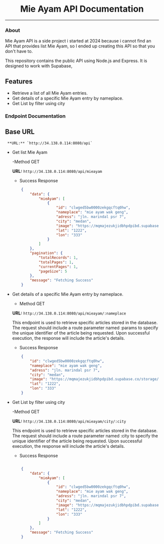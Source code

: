 <h1 align="center"> 
    Mie Ayam API Documentation
</h1>

-------------------------

### About
Mie Ayam API is a side project i started at 2024 because i cannot find an API that provides list Mie Ayam, so I ended up creating this API  so that you don't have to.

This repository contains the public API using Node.js and Express. It is designed to work with Supabase,

## Features

- Retrieve a list of all Mie Ayam entries.
- Get details of a specific Mie Ayam entry by nameplace.
- Get List by filter using city 

### Endpoint Documentation

## Base URL
     **URL:** `http://34.138.0.114:8080/api`



- Get list Mie Ayam 

    -Method GET

    **URL:** `http://34.138.0.114:8080/api/mieayam`

    - Success Response 

    ```json
        {
            "data": {
                "mieAyam": [
                    {
                        "id": "clwged5bw0000zekgqcftq0hw",
                        "nameplace": "mie ayam wak geng",
                        "adress": "jln. marindal psr 7",
                        "city": "medan",
                        "image": "https://mqmajezukjidbhpdpibd.supabase.co/storage/v1/object/public/mieayam/annie-spratt-xGxQKw-uRkc-unsplash.jpg",
                        "lat": "1222",
                        "lon": "333"
                    }
                ]
            },
            "pagination": {
                "totalRecords": 1,
                "totalPages": 1,
                "currentPages": 1,
                "pageSize": 5
            },
            "message": "Fetching Success"
        }
    ```


- Get details of a specific Mie Ayam entry by nameplace. 

    - Method GET       

    **URL:** `http://34.138.0.114:8080/api/mieayam/:nameplace`

    This endpoint is used to retrieve specific articles stored in the database. The request should include a route parameter named :params to specify the unique identifier of the article being requested. Upon successful execution, the response will include the article's details.

    - Success Response

    ```json
        {
            "id": "clwged5bw0000zekgqcftq0hw",
            "nameplace": "mie ayam wak geng",
            "adress": "jln. marindal psr 7",
            "city": "medan",
            "image": "https://mqmajezukjidbhpdpibd.supabase.co/storage/v1/object/public/mieayam/annie-spratt-xGxQKw-uRkc-unsplash.jpg",
            "lat": "1222",
            "lon": "333"
        }

    ```


- Get List by filter using city

    -Method GET

     **URL:** `http://34.138.0.114:8080/api/mieayam/city/:city` 

     This endpoint is used to retrieve specific articles stored in the database. The request should include a route parameter named :city to specify the unique identifier of the article being requested. Upon successful execution, the response will include the article's details.

    - Success Response
  

    ```json

        {
            "data": {
                "mieAyam": [
                    {
                        "id": "clwged5bw0000zekgqcftq0hw",
                        "nameplace": "mie ayam wak geng",
                        "adress": "jln. marindal psr 7",
                        "city": "medan",
                        "image": "https://mqmajezukjidbhpdpibd.supabase.co/storage/v1/object/public/mieayam/annie-spratt-xGxQKw-uRkc-unsplash.jpg",
                        "lat": "1222",
                        "lon": "333"
                    }
                ]
            },
            "message": "Fetching Success"
        }

    ```
    







